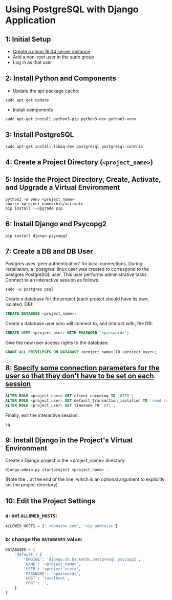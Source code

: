 Using PostgreSQL with Django Application
========================================

1: Initial Setup
----------------

- [Create a clean 16.04 server instance][link01]
- Add a non-root user in the sudo group
- Log in as that user


2: Install Python and Components
--------------------------------

- Update the apt package cache:
```
sudo apt-get update
```

- Install components
```
sudo apt-get install python3-pip python3-dev python3-venv
```

3: Install PostgreSQL
---------------------
```
sudo apt-get install libpq-dev postgresql postgresql-contrib
```

4: Create a Project Directory (`<project_name>`)
----------------------------------------------

5: Inside the Project Directory, Create, Activate, and Upgrade a Virtual Environment
------------------------------------------------------------------------------------
```
python3 -m venv <project_name>
source <project_name>/bin/activate
pip install --upgrade pip
```

6: Install Django and Psycopg2
------------------------------
```
pip install django psycopg2
```

7: Create a DB and DB User
--------------------------

Postgres uses 'peer authentication'  for local connections. During installation, a 'postgres' linux user was created to correspond 
to the postgres PostgreSQL user. This user performs administrative tasks. Connect to an interactive session as follows:

```
sudo -u postgres psql
```

Create a database for the project (each project should have its own, isolated, DB):

```SQL
CREATE DATABASE <project_name>;
```

Create a database user who will connect to, and interact with, the DB:

```SQL
CREATE USER <project_user> WITH PASSWORD '<password>';
```

Give the new user access rights to the database:

```SQL
GRANT ALL PRIVILEGES ON DATABASE <project_name> TO <project_user>;
```

8: [Specify some connection parameters for the user so that they don't have to be set on each session][link02]
--------------------------------------------------------------------------------------------------------------

```SQL
ALTER ROLE <project_user> SET client_encoding TO 'UTF8';
ALTER ROLE <project_user> SET default_transaction_isolation TO 'read committed';
ALTER ROLE <project_user> SET timezone TO 'UTC';
```

Finally, exit the interactive session:

```
\q
```

9: Install Django in the Project's Virtual Environment
------------------------------------------------------

Create a Django project in the <project_name> directory:

```
django-admin.py startproject <project_name> .
```

(Note the `.` at the end of the line, which is an optional argument to explicitly set the project directory)

10: Edit the Project Settings
-----------------------------

### a: set `ALLOWED_HOSTS`: ###

```Python
ALLOWED_HOSTS = ['.<domain>.com', '<ip_address>']
```

### b: change the `DATABASES` value: ###

```Python
DATABASES = {
    'default': {
        'ENGINE': 'django.db.backends.postgresql_psycopg2',
        'NAME': '<project_name>',
        'USER': '<project_user>',
        'PASSWORD': '<password>',
        'HOST': 'localhost',
        'PORT': '',
    }
}
```



[link01]: https://github.com/Crossroadsman/ServerAdmin/blob/master/LinodeAdminChecklist.md
[link02]: https://docs.djangoproject.com/en/1.11/ref/databases/#optimizing-postgresql-s-configuration
